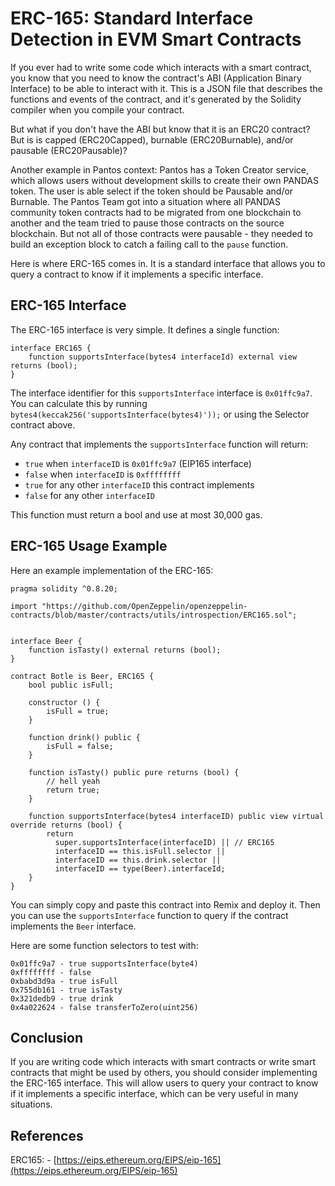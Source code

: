 # ERC-165: Standard Interface Detection in EVM Smart Contracts

If you ever had to write some code which interacts with a smart contract, you
know that you need to know the contract's ABI (Application Binary Interface) to
be able to interact with it. This is a JSON file that describes the functions
and events of the contract, and it's generated by the Solidity compiler when
you compile your contract.

But what if you don't have the ABI but know that it is an ERC20 contract?
But is is capped (ERC20Capped), burnable (ERC20Burnable),
and/or pausable (ERC20Pausable)?

Another example in Pantos context: Pantos has a Token Creator service, which
allows users without development skills to create their own PANDAS token.
The user is able select if the token should be Pausable and/or Burnable.
The Pantos Team got into a situation where all PANDAS community token contracts
had to be migrated from one blockchain to another and the team  tried to pause
those contracts on the source blockchain. But not all of those contracts
were pausable - they needed to build an exception block to catch a failing
call to the `pause` function.

Here is where ERC-165 comes in. It is a standard interface that allows you to
query a contract to know if it implements a specific interface.

## ERC-165 Interface

The ERC-165 interface is very simple. It defines a single function:

```solidity
interface ERC165 {
    function supportsInterface(bytes4 interfaceId) external view returns (bool);
}
```

The interface identifier for this `supportsInterface` interface is `0x01ffc9a7`.
You can calculate this by running `bytes4(keccak256('supportsInterface(bytes4)'));`
or using the Selector contract above.

Any contract that implements the `supportsInterface` function will return:
 * `true` when `interfaceID` is `0x01ffc9a7` (EIP165 interface)
 * `false` when `interfaceID` is `0xffffffff`
 * `true` for any other `interfaceID` this contract implements
 * `false` for any other `interfaceID`

This function must return a bool and use at most 30,000 gas.

## ERC-165 Usage Example

Here an example implementation of the ERC-165:

```solidity
pragma solidity ^0.8.20;

import "https://github.com/OpenZeppelin/openzeppelin-contracts/blob/master/contracts/utils/introspection/ERC165.sol";


interface Beer {
    function isTasty() external returns (bool);
}

contract Botle is Beer, ERC165 {
    bool public isFull;

    constructor () {
        isFull = true;
    }

    function drink() public {
        isFull = false;
    }

    function isTasty() public pure returns (bool) {
        // hell yeah
        return true;
    }

    function supportsInterface(bytes4 interfaceID) public view virtual override returns (bool) {
        return
          super.supportsInterface(interfaceID) || // ERC165
          interfaceID == this.isFull.selector ||
          interfaceID == this.drink.selector ||
          interfaceID == type(Beer).interfaceId;
    }
}
```

You can simply copy and paste this contract into Remix and deploy it. Then you
can use the `supportsInterface` function to query if the contract implements
the `Beer` interface.

Here are some function selectors to test with:

```
0x01ffc9a7 - true supportsInterface(byte4)
0xffffffff - false
0xbabd3d9a - true isFull
0x755db161 - true isTasty
0x321dedb9 - true drink
0x4a022624 - false transferToZero(uint256)	
```

## Conclusion

If you are writing code which interacts with smart contracts or write smart
contracts that might be used by others, you should consider implementing the
ERC-165 interface. This will allow users to query your contract to know if it
implements a specific interface, which can be very useful in many situations.

## References
ERC165: - [https://eips.ethereum.org/EIPS/eip-165](https://eips.ethereum.org/EIPS/eip-165)

